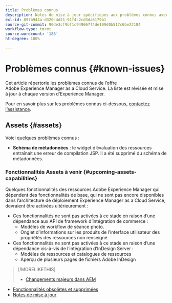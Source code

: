 ```yaml
---
title: Problèmes connus
description: Notes de mise à jour spécifiques aux problèmes connus avec Adobe Experience Manager as a Cloud Service
exl-id: 897b944a-d320-4d21-91f4-2cd3da6179b1
source-git-commit: 90de3cf9bf1c949667f4de109d0b517c6be22184
workflow-type: tm+mt
source-wordcount: '186'
ht-degree: 100%

---
```


# Problèmes connus {#known-issues}

Cet article répertorie les problèmes connus de l’offre Adobe Experience Manager as a Cloud Service. La liste est révisée et mise à jour à chaque version d’Experience Manager.

Pour en savoir plus sur les problèmes connus ci-dessous, [contactez l’assistance](https://helpx.adobe.com/fr/support/experience-manager.html).

<!-- 
## Platform {#platform}

## Sites {#sites}
-->

## Assets {#assets}

<!-- Jira label: assets-cloud-known-issues -->

Voici quelques problèmes connus :

* **Schéma de métadonnées** : le widget d’évaluation des ressources entraînait une erreur de compilation JSP. Il a été supprimé du schéma de métadonnées. <!-- CQ-4282865, CQ-4284633 -->

### Fonctionnalités Assets à venir {#upcoming-assets-capabilities}

Quelques fonctionnalités des ressources Adobe Experience Manager qui dépendent des fonctionnalités de base, qui ne sont pas encore disponibles dans l’architecture de déploiement Experience Manager as a Cloud Service, devraient être activées ultérieurement :

* Ces fonctionnalités ne sont pas activées à ce stade en raison d’une dépendance aux API de framework d’intégration de commerce :
   * Modèles de workflow de séance photo.
   * Onglet d’informations sur les produits de l’interface utilisateur des propriétés des ressources non renseigné
* Ces fonctionnalités ne sont pas activées à ce stade en raison d’une dépendance vis-à-vis de l’intégration d’InDesign Server :
   * Modèles de ressources et catalogues de ressources
   * Aperçu de plusieurs pages de fichiers Adobe InDesign

>[!MORELIKETHIS]
>
>* [Changements majeurs dans AEM](aem-cloud-changes.md)
* [Fonctionnalités obsolètes et supprimées](deprecated-removed-features.md)
* [Notes de mise à jour](home.md)

